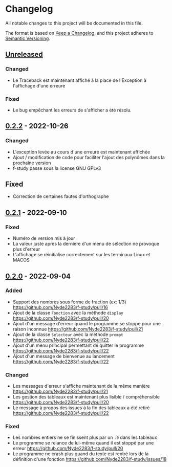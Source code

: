 # Changelog

All notable changes to this project will be documented in this file.

The format is based on [Keep a Changelog](https://keepachangelog.com/en/1.0.0/),
and this project adheres to [Semantic Versioning](https://semver.org/spec/v2.0.0.html).


## [Unreleased]

### Changed

- Le Traceback est maintenant affiché à la place de l'Exception à l'affichage d'une erreure

### Fixed

- Le bug empêchant les erreurs de s'afficher a été résolu.

## [0.2.2] - 2022-10-26

### Changed

- L'exception levée au cours d'une erreure est maintenant affichée
- Ajout / modification de code pour faciliter l'ajout des polynômes dans la prochaîne version
- f-study passe sous la license GNU GPLv3

## Fixed

- Correction de certaines fautes d'orthographe

## [0.2.1] - 2022-09-10

### Fixed

- Numéro de version mis à jour
- La valeur juste après la dernière d'un menu de sélection ne provoque plus d'erreur
- L'affichage se réinitialise correctement sur les terminaux Linux et MACOS

## [0.2.0] - 2022-09-04

### Added

- Support des nombres sous forme de fraction (ex: 1/3) https://github.com/Nyde2283/f-study/pull/16
- Ajout de la classe `Fonction` avec la méthode `display` https://github.com/Nyde2283/f-study/pull/20
- Ajout d'un message d'erreur quand le programme se stoppe pour une raison inconnue https://github.com/Nyde2283/f-study/pull/21
- Ajout de la classe `Selecteur` avec la méthode `prompt` https://github.com/Nyde2283/f-study/pull/22
- Ajout d'un menu principal permettant de quitter le programme https://github.com/Nyde2283/f-study/pull/22
- Ajout d'un message de bienvenue au lancement https://github.com/Nyde2283/f-study/pull/22

### Changed

- Les messages d'erreur s'affiche maintenant de la même manière https://github.com/Nyde2283/f-study/pull/21
- Les gestion des tableaux est maintenant plus lisible / compréhensible https://github.com/Nyde2283/f-study/pull/20
- Le message à propos des issues à la fin des tableaux a été retiré https://github.com/Nyde2283/f-study/pull/22

### Fixed

- Les nombres entiers ne se finissent plus par un `.0` dans les tableaux
- Le programme se relance de lui-même quand il est stoppé par une erreur https://github.com/Nyde2283/f-study/pull/20
- Le programme ne crash plus quand du texte est rentré lors de la définition d'une fonction https://github.com/Nyde2283/f-study/issues/18

[Unreleased]: https://github.com/Nyde2283/f-study/compare/v0.2.2...dev
[0.2.2]: https://github.com/Nyde2283/f-study/compare/v0.2.1...v0.2.2
[0.2.1]: https://github.com/Nyde2283/f-study/compare/v0.2.0...v0.2.1
[0.2.0]: https://github.com/Nyde2283/f-study/compare/v0.1.0...v0.2.0